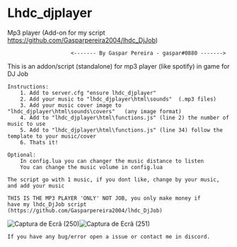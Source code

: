 # Lhdc_djplayer
Mp3 player (Add-on for my script https://github.com/Gasparpereira2004/lhdc_DjJob)

						<------- By Gaspar Pereira - gaspar#0880 ------->

This is an addon/script (standalone) for mp3 player (like spotify) in game for DJ Job

	Instructions:
		1. Add to server.cfg "ensure lhdc_djplayer"
		2. Add your music to "lhdc_djplayer\html\sounds"  (.mp3 files)
		3. Add your music cover image to "lhdc_djplayer\html\sounds\covers"   (any image format)
		4. Add to "lhdc_djplayer\html\functions.js" (line 2) the number of music to use
		5. Add to "lhdc_djplayer\html\functions.js" (line 34) follow the template to your music/cover
		6. Thats it!

	Optional:
		In config.lua you can changer the music distance to listen
		You can change the music volume in config.lua
		
	The script go with 1 music, if you dont like, change by your music, and add your music
	
	THIS IS THE MP3 PLAYER 'ONLY' NOT JOB, you only make money if 
	have my lhdc_DjJob script (https://github.com/Gasparpereira2004/lhdc_DjJob)


![Captura de Ecrã (250)](https://user-images.githubusercontent.com/71574610/117226329-50995a00-ae0c-11eb-932d-b7f6c8bcbf6b.png)![Captura de Ecrã (251)](https://user-images.githubusercontent.com/71574610/117226335-5727d180-ae0c-11eb-9745-610717381813.png)

	If you have any bug/error open a issue or contact me in discord.
